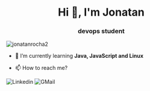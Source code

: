 <h1 align="center">Hi 👋, I'm Jonatan</h1>
<h3 align="center"> devops student</h3>

<p align="left"> <img src="https://komarev.com/ghpvc/?username=jonatanrocha2&label=Profile%20views&color=0e75b6&style=flat" alt="jonatanrocha2" /> </p>

- 🌱 I’m currently learning **Java, JavaScript and Linux**

- 📫 How to reach me? 

![Linkedin](https://img.shields.io/badge/LinkedIn-0077B5?style=for-the-badge&logo=linkedin&logoColor=white)
![GMail](https://img.shields.io/badge/Gmail-D14836?style=for-the-badge&logo=gmail&logoColor=white)
